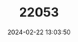 ---
title: "22053"
category: "Tragelaphus imberbis"
draft: false
date: 2024-02-22 13:03:50
languages:
  German: ["Kleinkudu"]
  French: ["Petit koudou"]
  English: ["Lesser Kudu"]
---